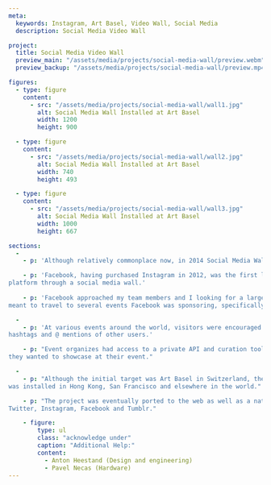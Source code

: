 ```yaml
---
meta:
  keywords: Instagram, Art Basel, Video Wall, Social Media
  description: Social Media Video Wall

project:
  title: Social Media Video Wall
  preview_main: "/assets/media/projects/social-media-wall/preview.webm"
  preview_backup: "/assets/media/projects/social-media-wall/preview.mp4"

figures:
  - type: figure
    content:
      - src: "/assets/media/projects/social-media-wall/wall1.jpg"
        alt: Social Media Wall Installed at Art Basel
        width: 1200
        height: 900

  - type: figure
    content:
      - src: "/assets/media/projects/social-media-wall/wall2.jpg"
        alt: Social Media Wall Installed at Art Basel
        width: 740
        height: 493

  - type: figure
    content:
      - src: "/assets/media/projects/social-media-wall/wall3.jpg"
        alt: Social Media Wall Installed at Art Basel
        width: 1000
        height: 667

sections:
  -
    - p: 'Although relatively commonplace now, in 2014 Social Media Walls were much less common.'

    - p: 'Facebook, having purchased Instagram in 2012, was the first large company I saw encourage interaction with its 
platform through a social media wall.'
      
    - p: 'Facebook approached my team members and I looking for a large multi-display social media display wall which was
meant to travel to several events Facebook was sponsoring, specifically Art Basel.'

  -
    - p: 'At various events around the world, visitors were encouraged to interact with a very large video display through
hashtags and @ mentions of other users.'

    - p: "Event organizes had access to a private API and curation tool to select content and display photos and videos 
they wanted to showcase at their event."

  -
    - p: "Although the initial target was Art Basel in Switzerland, the project was popular enough that it traveled worldwide and 
was installed in Hong Kong, San Francisco and elsewhere in the world."

    - p: "The project was eventually ported to the web as well as a native app and was able to work with most social media platforms including 
Twitter, Instagram, Facebook and Tumblr."

    - figure:
        type: ul
        class: "acknowledge under"
        caption: "Additional Help:"
        content:
          - Anton Heestand (Design and engineering)
          - Pavel Necas (Hardware)
---
```

